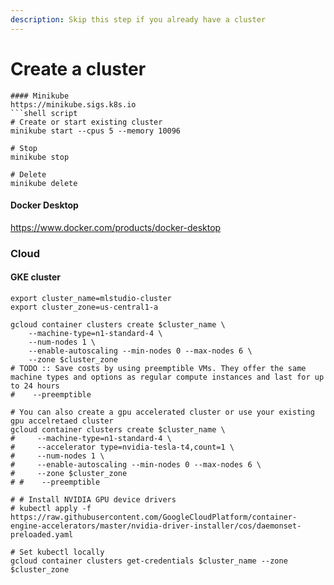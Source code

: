 ```yaml
---
description: Skip this step if you already have a cluster
---
```


# Create a cluster



```text
#### Minikube
https://minikube.sigs.k8s.io
```shell script
# Create or start existing cluster
minikube start --cpus 5 --memory 10096

# Stop
minikube stop

# Delete
minikube delete
```

#### Docker Desktop
https://www.docker.com/products/docker-desktop

### Cloud
#### GKE cluster
```shell script
export cluster_name=mlstudio-cluster
export cluster_zone=us-central1-a

gcloud container clusters create $cluster_name \
    --machine-type=n1-standard-4 \
    --num-nodes 1 \
    --enable-autoscaling --min-nodes 0 --max-nodes 6 \
    --zone $cluster_zone
# TODO :: Save costs by using preemptible VMs. They offer the same machine types and options as regular compute instances and last for up to 24 hours 
#    --preemptible

# You can also create a gpu accelerated cluster or use your existing gpu accelretaed cluster
gcloud container clusters create $cluster_name \
#     --machine-type=n1-standard-4 \
#     --accelerator type=nvidia-tesla-t4,count=1 \
#     --num-nodes 1 \
#     --enable-autoscaling --min-nodes 0 --max-nodes 6 \
#     --zone $cluster_zone
# #    --preemptible

# # Install NVIDIA GPU device drivers
# kubectl apply -f https://raw.githubusercontent.com/GoogleCloudPlatform/container-engine-accelerators/master/nvidia-driver-installer/cos/daemonset-preloaded.yaml

# Set kubectl locally
gcloud container clusters get-credentials $cluster_name --zone $cluster_zone
```
```

